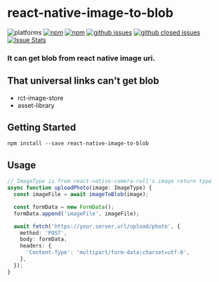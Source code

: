 # react-native-image-to-blob

![platforms](https://img.shields.io/badge/platforms-Android%20%7C%20iOS-brightgreen.svg?style=flat-square&colorB=191A17)
[![npm](https://img.shields.io/npm/v/react-native-image-to-blob.svg?style=flat-square)](https://www.npmjs.com/package/react-native-image-to-blob)
[![npm](https://img.shields.io/npm/dm/react-native-image-to-blob.svg?style=flat-square&colorB=007ec6)](https://www.npmjs.com/package/react-native-image-to-blob)
[![github issues](https://img.shields.io/github/issues/zusinShinpei/react-native-image-to-blob.svg?style=flat-square)](https://github.com/zusinShinpei/react-native-image-to-blob/issues)
[![github closed issues](https://img.shields.io/github/issues-closed/zusinShinpei/react-native-image-to-blob.svg?style=flat-square&colorB=44cc11)](https://github.com/zusinShinpei/react-native-image-to-blob/issues?q=is%3Aissue+is%3Aclosed)
[![Issue Stats](https://img.shields.io/issuestats/i/github/zusinShinpei/react-native-image-to-blob.svg?style=flat-square&colorB=44cc11)](http://github.com/zusinShinpei/react-native-image-to-blob/issues)


### It can get blob from react native image uri.

## That universal links can't get blob
- rct-image-store
- asset-library

## Getting Started

```shell script
npm install --save react-native-image-to-blob
```

## Usage

```typescript
// ImageType is from react-native-camera-roll's image return type
async function uploadPhoto(image: ImageType) {
  const imageFile = await imageToBlob(image);

  const formData = new FormData();
  formData.append('imageFile', imageFile);

  await fetch('https://your.server.url/upload/photo', {
    method: 'POST',
    body: formData,
    headers: {
      'Content-Type': 'multipart/form-data;charset=utf-8',
    },
  });
}
```
